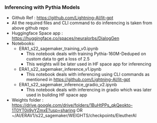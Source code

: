### Inferencing with Pythia Models

- Github Ref : https://github.com/Lightning-AI/lit-gpt
- All the required files and CLI command to do inferencing is taken from above github repo
- Huggingface Space app : 
https://huggingface.co/spaces/neuralorbs/DialogGen
- Notebooks:
    - ERA1_s22_sagemaker_training_v0.ipynb 
        - This notebook deals with training Pythia-160M-Deduped on custom data to get a loss of 2.5
        - This weights will be later used in HF space app for inferencing
    - ERA1_s22_sagemaker_inference_v1.ipynb
        - This notebook deals with inferencing using CLI commands as mentioned in https://github.com/Lightning-AI/lit-gpt
    - ERA1_s22_sagemaker_inference_gradio_v2.ipynb
        - This notebook deals with inferencing in gradio which was later used in building HF space app
- Weights folder : https://drive.google.com/drive/folders/1BuHtPPs_qkQeokto-1T0YT0ii9yYZmxE?usp=sharing OR ~/AI/ERAV1/s22_sagemaker/WEIGHTS/checkpoints/EleutherAI